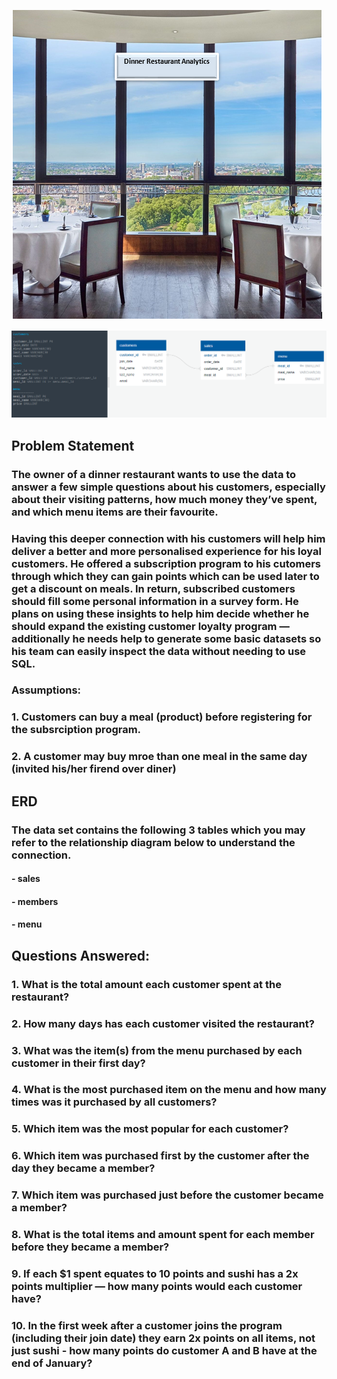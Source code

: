 ![dinner_shop](assets/restuarant.png)

![data_model](assets/data_model.png)

## Problem Statement
### The owner of a dinner restaurant wants to use the data to answer a few simple questions about his customers, especially about their visiting patterns, how much money they’ve spent, and which menu items are their favourite.


### Having this deeper connection with his customers will help him deliver a better and more personalised experience for his loyal customers. He offered a subscription program to his cutomers through which they can gain points which can be used later to get a discount on meals. In return, subscribed customers should fill some personal information in a survey form.  He plans on using these insights to help him decide whether he should expand the existing customer loyalty program — additionally he needs help to generate some basic datasets so his team can easily inspect the data without needing to use SQL.


### Assumptions:
### 1. Customers can buy a meal (product) before registering for the subsrciption program.
### 2. A customer may buy mroe than one meal in the same day (invited his/her firend over diner)

## ERD


### The data set contains the following 3 tables which you may refer to the relationship diagram below to understand the connection.

#### - sales
#### - members
#### - menu

## Questions Answered:

### 1. What is the total amount each customer spent at the restaurant?
### 2. How many days has each customer visited the restaurant?
### 3. What was the item(s) from the menu purchased by each customer in their first day?
### 4. What is the most purchased item on the menu and how many times was it purchased by all customers?
### 5. Which item was the most popular for each customer?
### 6. Which item was purchased first by the customer after the day they became a member?
### 7. Which item was purchased just before the customer became a member?
### 8. What is the total items and amount spent for each member before they became a member?
### 9. If each $1 spent equates to 10 points and sushi has a 2x points multiplier — how many points would each customer have?
###  10. In the first week after a customer joins the program (including their join date) they earn 2x points on all items, not  just sushi - how many points do customer A and B have at the end of January? 
